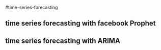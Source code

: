 #time-series-forecasting
## time series forecasting with facebook Prophet
## time series forecasting with ARIMA
